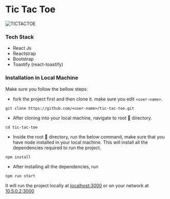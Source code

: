 
# Tic Tac Toe
![TICTACTOE](https://user-images.githubusercontent.com/43869046/122575073-fc6dd080-d06d-11eb-8306-df16b50e6024.png)
### Tech Stack
* React Js
* Reactstrap
* Bootstrap
* Toastify (react-toastify)
### Installation in Local Machine
Make sure you follow the bellow steps:

* fork the project first and then clone it. make sure you edit `<user-name>`.
```
git clone https://github.com/<user-name>/tic-tac-toe.git
```

* After cloning into your local machine, navigate to root 📁 directory. 
```shell
cd tic-tac-toe
```

* Inside the root 📂 directory, run the below command, make sure that you have node installed in your local machine. This will install all the dependencies required to run the project.
```shell
npm install
```

* After installing all the dependencies, run
```shell
npm run start
```
It will run the project locally at [localhost:3000](http://localhost:3000) or on your network at [10.5.0.2:3000](http://10.5.0.2:3000)

